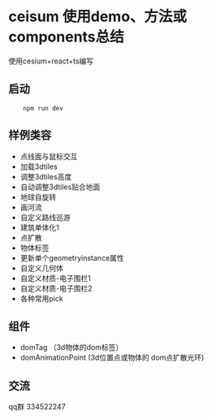 # ceisum 使用demo、方法或components总结

使用cesium+react+ts编写
## 启动
```
    npm run dev
```
## 样例类容
- 点线面与鼠标交互
- 加载3dtiles
- 调整3dtiles高度
- 自动调整3dtiles贴合地面
- 地球自旋转
- 画河流
- 自定义路线巡游
- 建筑单体化1
- 点扩散
- 物体标签
- 更新单个geometryinstance属性
- 自定义几何体
- 自定义材质-电子围栏1
- 自定义材质-电子围栏2
- 各种常用pick


## 组件
- domTag （3d物体的dom标签）
- domAnimationPoint (3d位置点或物体的 dom点扩散光环)


## 交流

qq群 334522247
